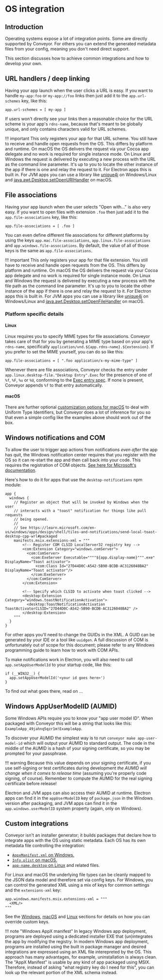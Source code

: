 # OS integration

## Introduction

Operating systems expose a lot of integration points. Some are directly supported by Conveyor. For others you can 
extend the generated metadata files from your config, meaning you don't need direct support.

This section discusses how to achieve common integrations and how to develop your own.

## URL handlers / deep linking

Having your app launch when the user clicks a URL is easy. If you want to handle `my-app:foo` or `my-app://foo` links then just add it to
the `app.url-schemes` key, like this:

```hocon
app.url-schemes = [ my-app ]
```

If users won't directly see your links then a reasonable choice for the URL scheme is your app's `rdns-name`, because that's meant to be globally unique, and only contains characters valid for URL schemes.

!!! important
    This only registers your app for that URL scheme. You still have to receive and handle open requests from the
    OS. This differs by platform and runtime. On macOS the OS delivers the request via your Cocoa app delegate and no work is required for
    single instance mode. On Linux and Windows the request is delivered by executing a new process with the URL as the command line parameter.
    It's up to you to locate the other instance of the app if there is one and relay the request to it. For Electron apps this is built in. For
    JVM apps you can use a library like [unique4j](https://github.com/prat-man/unique4j) on Windows/Linux and [java.awt.Desktop.setOpenURIHandler](https://docs.oracle.com/en/java/javase/17/docs/api/java.desktop/java/awt/Desktop.html#setOpenURIHandler(java.awt.desktop.OpenURIHandler)) on macOS.

## File associations

Having your app launch when the user selects "Open with..." is also very easy. If you want to open files with extension `.foo` then just add it to
the `app.file-associations` key, like this:

```hocon
app.file-associations = [ .foo ]
```

You can even define different file associations for different platforms by using the keys `app.mac.file-associations`, `app.linux.file-associations` and `app.windows.file-associations`. By default, the value of all of those keys is the same as `app.file-associations`.

!!! important
    This only registers your app for that file extension. You still have to receive and handle open requests from the
    OS. This differs by platform and runtime. On macOS the OS delivers the request via your Cocoa app delegate and no work is required for
    single instance mode. On Linux and Windows the request is delivered by executing a new process with the file path as the command line parameter.
    It's up to you to locate the other instance of the app if there is one and relay the request to it. For Electron apps this is built in. For
    JVM apps you can use a library like [unique4j](https://github.com/prat-man/unique4j) on Windows/Linux and [java.awt.Desktop.setOpenFileHandler](https://docs.oracle.com/en/java/javase/17/docs/api/java.desktop/java/awt/Desktop.html#setOpenFileHandler(java.awt.desktop.OpenFilesHandler)) on macOS.


### Platform specific details

#### Linux

Linux requires you to specify MIME types for file associations. Conveyor takes care of that for you by generating a MIME type based on your app's `rdns-name`, specifically `application/vnd.${app.rdns-name}.${extension}`. If you prefer to set the MIME yourself, you can do so like this:

```hocon
app.file-associations = [ ".foo application/x-my-mime-type" ]
```

Whenever there are file associations, Conveyor checks the entry under `app.linux.desktop-file."Desktop Entry".Exec` for the presence of one of `%f`, `%F`, `%u` or `%U`, conforming to the [Exec entry spec](https://specifications.freedesktop.org/desktop-entry-spec/latest/ar01s07.html). If none is present, Conveyor appends `%f` to that entry automatically.

#### macOS

There are further optional [customization options for macOS](mac.md#file-associations) to deal with Uniform Type Identifiers, but Conveyor does a lot of inference
for you so that even a simple config like the examples above should work out of the box.

## Windows notifications and COM

To allow the user to trigger app actions from notifications *even after* the app has quit, the Windows notification center requires that you
register with the OS so it can re-start the app and then call back into your code. This requires the registration of COM objects. [See here
for Microsoft's documentation](https://learn.microsoft.com/en-us/windows/apps/design/shell/tiles-and-notifications/send-local-toast-desktop-cpp-wrl#packaged).

Here's how to do it for apps that use the `desktop-notifications` npm module:

```
app {
  windows {
    // Register an object that will be invoked by Windows when the user 
    // interacts with a "toast" notification for things like pull requests 
    // being opened. 
    //
    // See https://learn.microsoft.com/en-us/windows/apps/design/shell/tiles-and-notifications/send-local-toast-desktop-cpp-wrl#packaged
    manifests.msix.extensions-xml = """
        <!-- Register COM CLSID LocalServer32 registry key -->
        <com:Extension Category="windows.comServer">
          <com:ComServer>
            <com:ExeServer Executable=""""${app.display-name}""".exe" DisplayName="Toast activator">
              <com:Class Id="27D44D0C-A542-5B90-BCDB-AC3126048BA2" DisplayName="Toast activator"/>
            </com:ExeServer>
          </com:ComServer>
        </com:Extension>

        <!-- Specify which CLSID to activate when toast clicked -->
        <desktop:Extension Category="windows.toastNotificationActivation">
          <desktop:ToastNotificationActivation ToastActivatorCLSID="27D44D0C-A542-5B90-BCDB-AC3126048BA2" />
        </desktop:Extension>
    """
  }
}
```

For other apps you'll need to change the GUIDs in the XML. A GUID can be generated by your IDE or a tool like `uuidgen`. A full discussion
of COM is unfortunately out of scope for this document; please refer to any Windows programming guide to learn how to work with COM APIs.

To make notifications work in Electron, you will also need to call `app.setAppUserModelId` to your startup code, like this:

```
if (__WIN32__) {
  app.setAppUserModelId('<your id goes here>')
}
```

To find out what goes there, read on ...

## Windows AppUserModelID (AUMID)

Some Windows APIs require you to know your "app user model ID". When packaged with Conveyor this will be a string that looks like this:
`ExampleApp_49jahnq5qzr1m!ExampleApp`.

To discover your AUMID the simplest way is to run `conveyor make app-user-model-id` which will output your AUMID to standard output.
The code in the middle of the AUMID is a hash of your signing certificate, so you may be prompted for your passphrase.

!!! warning
    Because this value depends on your signing certificate, if you use self-signing or test certificates during development _the AUMID
    will change when it comes to release time_ (assuming you're properly code signing, of course). Remember to compute the AUMID for the
    real signing certificate before release!

Electron and JVM apps can also access their AUMID at runtime. Electron apps can find it in the `appUserModelID` key of `package.json` in
the Windows version after packaging, and JVM apps can find it in the `app.windows.userModelID` system property (again, only on Windows).

## Custom integrations

Conveyor isn't an installer generator; it builds packages that declare how to integrate apps with the OS using static metadata. Each
OS has its own metadata file controlling the integration:

* [`AppxManifest.xml` on Windows.](https://learn.microsoft.com/en-us/uwp/schemas/appxpackage/appx-package-manifest)
* [`Info.plist` on macOS.](https://developer.apple.com/library/archive/documentation/General/Reference/InfoPlistKeyReference/Introduction/Introduction.html)
* [`app-name.desktop` on Linux](https://specifications.freedesktop.org/desktop-entry-spec/desktop-entry-spec-latest.html) and related files.

For Linux and macOS the underlying file types can be cleanly mapped to the JSON data model and therefore set via config keys. For Windows,
you can control the generated XML using a mix of keys for common settings and the `extensions-xml` key:

```hocon
app.windows.manifests.msix.extensions-xml = """
  <XML/>
"""
```

See the [Windows](windows.md), [macOS](mac.md) and [Linux](linux.md) sections for details on how you can override custom keys.

!!! note "Windows AppX manifest"
    In legacy Windows app deployment, programs are deployed using a dedicated installer EXE that (un)integrates the app by modifying the
    registry. In modern Windows app deployment, programs are installed using the built in package manager and desired integrations are
    expressed using an XML file interepreted by the OS. This approach has many advantages, for example, uninstallation is always clean.
    The "AppX Manifest" is usable by any kind of app packaged using MSIX. Therefore, instead of asking "what registry key do I need for 
    this", you can look up the relevant portion of the XML schema instead.
